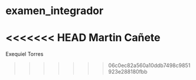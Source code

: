# examen_integrador
<<<<<<< HEAD
Martin Cañete
=======

Exequiel Torres

>>>>>>> 06c0ec82a560a10ddb7498c9851923e288180fbb
